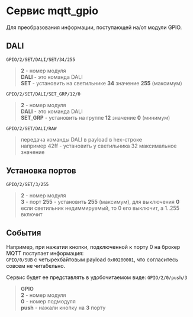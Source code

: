 # Сервис mqtt_gpio
Для преобразования информации, поступающей на/от модули GPIO.

## DALI

`GPIO/2/SET/DALI/SET/34/255`
>**2** - номер модуля  
**DALI** - это команда DALI  
**SET** - установить на светильнике **34** значение **255** (максимум)

`GPIO/2/SET/DALI/SET_GRP/12/0`
>**2** - номер модуля  
**DALI** - это команда DALI  
**SET_GRP** - установить на группе **12** значение **0** (минимум)

`GPIO/2/SET/DALI/RAW`
>передача команды DALI в payload в hex-строке  
>например 42ff - установить у светильника 32 максимальное значение

## Установка портов
`GPIO/2/SET/3/255`  
>**2** - номер модуля  
**3** - порт
**255** - установить **255** (максимум), для выключения **0**  
если светильник недиммируемый, то 0 его выключит, а 1..255 включит


## События

Например, при нажатии кнопки, подключенной к порту 0 на брокер MQTT поступает информация:  
`GPIO/0/SUB` c четырехбайтовым payload `0х00200001`, что согласитесь совсем не читабельно.

Сервис будет ее представлять в удобочитаемом виде: `GPIO/2/0/push/3`  
> **GPIO**  
**2** - номер модуля  
**0** - номер подмодуля  
**push** - нажали кнопку на **3** порту
 
